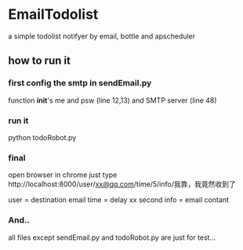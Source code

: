 EmailTodolist
=============

a simple todolist notifyer by email, bottle and apscheduler

## how to run it 

### first config the smtp in sendEmail.py
function __init__'s me and psw (line 12,13) and SMTP server (line 48)

### run it 
python todoRobot.py

### final 
open browser
in chrome just type 
http://localhost:8000/user/xx@qq.com/time/5/info/我靠，我竟然收到了

user = destination email
time = delay xx second
info = email contant

### And..
all files except sendEmail.py and todoRobot.py are just for test...
